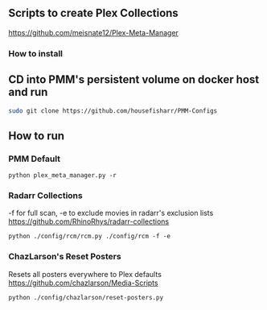 
## Scripts to create Plex Collections
https://github.com/meisnate12/Plex-Meta-Manager
### How to install
## CD into PMM's persistent volume on docker host and run
```bash
sudo git clone https://github.com/housefisharr/PMM-Configs
```
## How to run
### PMM Default
```shell
python plex_meta_manager.py -r
```
### Radarr Collections
-f for full scan, -e to exclude movies in radarr's exclusion lists
https://github.com/RhinoRhys/radarr-collections
```shell
python ./config/rcm/rcm.py ./config/rcm -f -e
```
### ChazLarson's Reset Posters
Resets all posters everywhere to Plex defaults
https://github.com/chazlarson/Media-Scripts
```shell
python ./config/chazlarson/reset-posters.py
```
